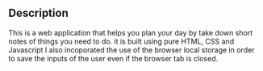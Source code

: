 ## Description
This is a web application that helps you plan your day by take down short notes of things you need to do. 
it is built using pure HTML, CSS and Javascript
I also incoporated the use of the browser local storage in order to save the inputs of the user even if the browser tab is closed.

